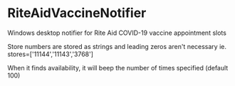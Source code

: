 # RiteAidVaccineNotifier
Windows desktop notifier for Rite Aid COVID-19 vaccine appointment slots

Store numbers are stored as strings and leading zeros aren't necessary
ie. stores=['11144','11143','3768']

When it finds availability, it will beep the number of times specified (default 100)

